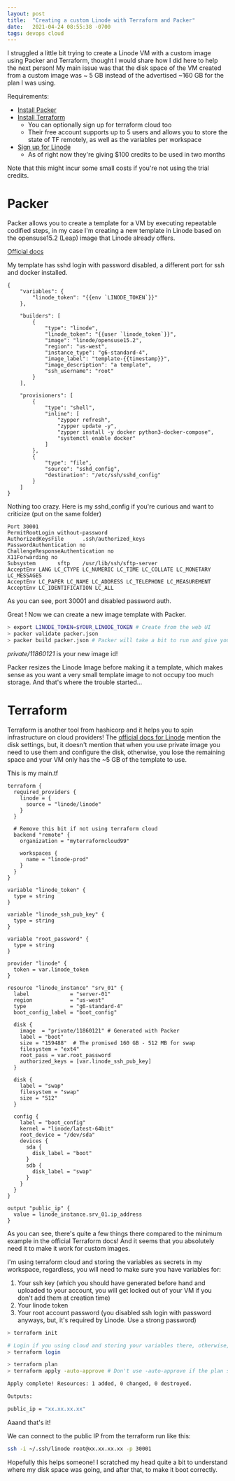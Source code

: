 ```yaml
---
layout: post
title:  "Creating a custom Linode with Terraform and Packer"
date:   2021-04-24 08:55:38 -0700
tags: devops cloud
---
```


I struggled a little bit trying to create a Linode VM with a custom image using Packer and Terraform, thought I would share how I did here to help the next person! My main issue was that the disk space of the VM created from a custom image was ~ 5 GB instead of the advertised ~160 GB for the plan I was using.

Requirements:
* [Install Packer](https://learn.hashicorp.com/tutorials/packer/getting-started-install)
* [Install Terraform](https://learn.hashicorp.com/tutorials/terraform/install-cli)
    * You can optionally sign up for terraform cloud too
    * Their free account supports up to 5 users and allows you to store the state of TF remotely, as well as the variables per workspace
* [Sign up for Linode](https://www.googleadservices.com/pagead/aclk?sa=L&ai=CCcr5sGaDYMfYJ6P6tOUP5di8-A281cCjYtqdlK69DKDWuZRHCAAQAiC5VCgEYP2Y-4DMA6AB9ZyR_wPIAQHIA9ggqgRCT9BA97YlfNKfVNWGucyNGth_on6pi2Bng27G1BbqRKewCMgcNmNQvVtE6blzQpYWpVVr2kBElFMqf-hFpZjw19qFwASrsNnclgOABZBOoAZRgAfz4m6QBwGoB6a-G6gHuZqxAqgH8NkbqAfy2RuoB_PRG6gH7tIbqAfK3BuwCAHSCAYQASCkgQKaCSxodHRwczovL3d3dy5saW5vZGUuY29tL2xwL2JyYW5kLWZyZWUtY3JlZGl0L7EJcjnYcOk8rFS5CXI52HDpPKxU-AkBmAsBuAwB0BUBgBcBkhcGEgQIARAD&ae=2&ved=2ahUKEwjlya6t0JXwAhXYpJ4KHSg8BesQ0Qx6BAgGEAE&dct=1&dblrd=1&val=Ggh9IulWtNYZgyABKAAwk47t_vXT8-dhOLDNjYQGQLDNjYQG&sig=AOD64_0BAlZg7bs80qnxq5NQTxDuR3zLsw&adurl=https://www.linode.com/lp/brand-free-credit/%3Futm_source%3Dgoogle%26utm_medium%3Dcpc%26utm_campaign%3D11178784465_109179197483%26utm_term%3Dg_kwd-19101805344_b_%252Blinode%26utm_content%3D466889241808%26locationid%3D9001551%26device%3Dc_c) 
    * As of right now they're giving $100 credits to be used in two months

Note that this might incur some small costs if you're not using the trial credits.

# Packer

Packer allows you to create a template for a VM by executing repeatable codified steps, in my case I'm creating a new template in Linode based on the opensuse15.2 (Leap) image that Linode already offers.

[Official docs](https://www.packer.io/docs/builders/linode)

My template has sshd login with password disabled, a different port for ssh and docker installed. 

```t
{
    "variables": {
        "linode_token": "{{env `LINODE_TOKEN`}}"
    },

    "builders": [
        {
            "type": "linode",
            "linode_token": "{{user `linode_token`}}",
            "image": "linode/opensuse15.2",
            "region": "us-west",
            "instance_type": "g6-standard-4",
            "image_label": "template-{{timestamp}}",
            "image_description": "a template",
            "ssh_username": "root"
        }
    ],

    "provisioners": [
        {
            "type": "shell",
            "inline": [
                "zypper refresh",
                "zypper update -y",
                "zypper install -y docker python3-docker-compose",
                "systemctl enable docker"
            ]
        },
        {
            "type": "file",
            "source": "sshd_config",
            "destination": "/etc/ssh/sshd_config"
        }
    ]
}
```

Nothing too crazy. Here is my sshd_config if you're curious  and want to criticize (put on the same folder)

```t
Port 30001
PermitRootLogin without-password
AuthorizedKeysFile      .ssh/authorized_keys
PasswordAuthentication no
ChallengeResponseAuthentication no
X11Forwarding no
Subsystem       sftp    /usr/lib/ssh/sftp-server
AcceptEnv LANG LC_CTYPE LC_NUMERIC LC_TIME LC_COLLATE LC_MONETARY LC_MESSAGES
AcceptEnv LC_PAPER LC_NAME LC_ADDRESS LC_TELEPHONE LC_MEASUREMENT
AcceptEnv LC_IDENTIFICATION LC_ALL
```

As you can see, port 30001 and disabled password auth.

Great ! Now we can create a new image template with Packer.

```bash
> export LINODE_TOKEN=$YOUR_LINODE_TOKEN # Create from the web UI
> packer validate packer.json
> packer build packer.json # Packer will take a bit to run and give you back a string, like, private/11860121
```

*private/11860121* is your new image id! 

Packer resizes the Linode Image before making it a template, which makes sense as you want a very small template image to not occupy too much storage. And that's where the trouble started...

# Terraform

Terraform is another tool from hashicorp and it helps you to spin infrastructure on cloud providers! The [official docs for Linode](https://registry.terraform.io/providers/linode/linode/latest/docs) mention the disk settings, but, it doesn't mention that when you use private image you need to use them and configure the disk, otherwise, you lose the remaining space and your VM only has the ~5 GB of the template to use.

This is my main.tf

```t
terraform {
  required_providers {
    linode = {
      source = "linode/linode"
    }
  }

  # Remove this bit if not using terraform cloud
  backend "remote" {
    organization = "myterraformcloud99"

    workspaces {
      name = "linode-prod"
    }
  }
}

variable "linode_token" {
  type = string
}

variable "linode_ssh_pub_key" {
  type = string
}

variable "root_password" {
  type = string
}

provider "linode" {
  token = var.linode_token
}

resource "linode_instance" "srv_01" {
  label             = "server-01"
  region            = "us-west"
  type              = "g6-standard-4"
  boot_config_label = "boot_config"

  disk {
    image  = "private/11860121" # Generated with Packer
    label = "boot"
    size = "159488"  # The promised 160 GB - 512 MB for swap
    filesystem = "ext4"
    root_pass = var.root_password
    authorized_keys = [var.linode_ssh_pub_key]
  }

  disk {
    label = "swap"
    filesystem = "swap"
    size = "512"
  }

  config {
    label = "boot_config"
    kernel = "linode/latest-64bit"
    root_device = "/dev/sda"
    devices {
      sda {
        disk_label = "boot"
      }
      sdb {
        disk_label = "swap"
      }
    }
  }
}

output "public_ip" {
  value = linode_instance.srv_01.ip_address
}
```

As you can see, there's quite a few things there compared to the minimum example in the official Terraform docs! And it seems that you absolutely need it to make it work for custom images. 

I'm using terraform cloud and storing the variables as secrets in my workspace, regardless, you will need to make sure you have variables for:

1. Your ssh key (which you should have generated before hand and uploaded to your account, you will get locked out of your VM if you don't add them at creation time)
2. Your linode token
3. Your root account password (you disabled ssh login with password anyways, but, it's required by Linode. Use a strong password)

```bash
> terraform init

# Login if you using cloud and storing your variables there, otherwise, you have to pass the variables via CLI or via a vars file.
> terraform login

> terraform plan
> terraform apply -auto-approve # Don't use -auto-approve if the plan step looks nonsense!

Apply complete! Resources: 1 added, 0 changed, 0 destroyed.

Outputs:

public_ip = "xx.xx.xx.xx"
```

Aaand that's it!

We can connect to the public IP from the terraform run like this:

```bash
ssh -i ~/.ssh/linode root@xx.xx.xx.xx -p 30001
```

Hopefully this helps someone! I scratched my head quite a bit to understand where my disk space was going, and after that, to make it boot correctly.
